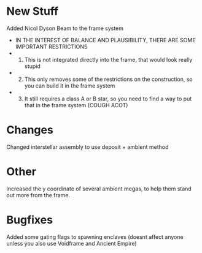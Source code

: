 # New Stuff
Added Nicol Dyson Beam to the frame system
- IN THE INTEREST OF BALANCE AND PLAUSIBILITY, THERE ARE SOME IMPORTANT RESTRICTIONS
- 1) This is not integrated directly into the frame, that would look really stupid
- 2) This only removes some of the restrictions on the construction, so you can build it in the frame system
- 3) It still requires a class A or B star, so you need to find a way to put that in the frame system (COUGH ACOT)

# Changes
Changed interstellar assembly to use deposit + ambient method

# Other
Increased the y coordinate of several ambient megas, to help them stand out more from the frame.

# Bugfixes
Added some gating flags to spawning enclaves (doesnt affect anyone unless you also use Voidframe and Ancient Empire)